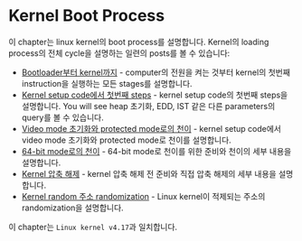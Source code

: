 # Kernel Boot Process

이 chapter는 linux kernel의 boot process를 설명합니다. Kernel의 loading process의 전체 cycle을 설명하는 일련의 posts를 볼 수 있습니다:

* [Bootloader부터 kernel까지](linux-bootstrap-1.md) - computer의 전원을 켜는 것부터 kernel의 첫번째 instruction을 실행하는 모든 stages를 설명합니다.
* [Kernel setup code에서 첫번째 steps](linux-bootstrap-2.md) - kernel setup code의 첫번째 steps을 설명합니다. You will see heap 초기화, EDD, IST 같은 다른 parameters의 query를 볼 수 있습니다.
* [Video mode 초기화와 protected mode로의 천이](linux-bootstrap-3.md) - kernel setup code에서 video mode 초기화와 protected mode로 천이를 설명합니다.
* [64-bit mode로의 천이](linux-bootstrap-4.md) - 64-bit mode로 천이를 위한 준비와 천이의 세부 내용을 설명합니다.
* [Kernel 압축 해제](linux-bootstrap-5.md) - kernel 압축 해제 전 준비와 직접 압축 해제의 세부 내용을 설명합니다.
* [Kernel random 주소 randomization](linux-bootstrap-6.md) - Linux kernel이 적제되는 주소의 randomization을 설명합니다.

이 chapter는 `Linux kernel v4.17`과 일치합니다.
